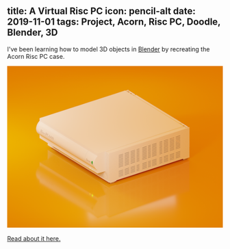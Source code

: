 title: A Virtual Risc PC
icon: pencil-alt
date: 2019-11-01
tags: Project, Acorn, Risc PC, Doodle, Blender, 3D
----

<!-- begin summary -->

I've been learning how to model 3D objects in [Blender](https://www.blender.org/) by recreating the Acorn Risc PC case.

![Acorn Risc PC model](../doodles/blendrpc.png)

[Read about it here.](../doodles/blendrpc.html)

<!-- end summary -->
